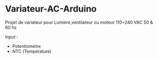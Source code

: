 # Variateur-AC-Arduino
 
 Projet de variateur pour Lumière,ventilateur ou moteur 110~240 VAC 50 & 60 hz 
 
 Input :
 - Potentiomètre 
 - NTC (Température)
